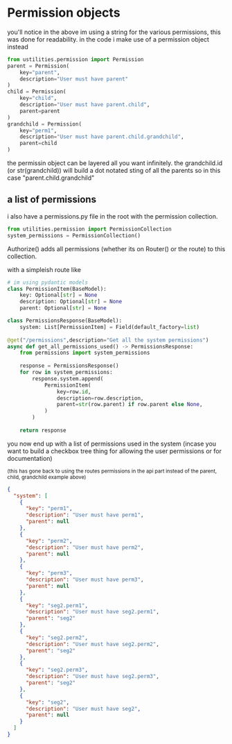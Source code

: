 

# Permission objects

you'll notice in the above im using a string for the various permissions, this was done for readability. in the code i make use of a permission object instead

```python
from ustilities.permission import Permission
parent = Permission(
    key="parent",
    description="User must have parent"
)
child = Permission(
    key="child",
    description="User must have parent.child",
    parent=parent
)
grandchild = Permission(
    key="perm1",
    description="User must have parent.child.grandchild",
    parent=child
)

```
the permissin object can be layered all you want infinitely. 
the grandchild.id (or str(grandchild)) will build a dot notated sting of all the parents so in this case "parent.child.grandchild"

## a list of permissions

i also have a permissions.py file in the root with the permission collection. 

```python
from utilities.permission import PermissionCollection
system_permissions = PermissionCollection()
```

Authorize() adds all permissions (whether its on Router() or the route) to this collection. 

with a simpleish route like 

```python
# im using pydantic models
class PermissionItem(BaseModel):
    key: Optional[str] = None
    description: Optional[str] = None
    parent: Optional[str] = None

class PermissionsResponse(BaseModel):
    system: List[PermissionItem] = Field(default_factory=list)
    
@get("/permissions",description="Get all the system permissions")
async def get_all_permissions_used() -> PermissionsResponse:
    from permissions import system_permissions
    
    response = PermissionsResponse()
    for row in system_permissions:
        response.system.append(
            PermissionItem(
                key=row.id,
                description=row.description,
                parent=str(row.parent) if row.parent else None,
            )
        )
        
    return response
```

you now end up with a list of permissions used in the system (incase you want to build a checkbox tree thing for allowing the user permissions or for documentation)

<sub>(this has gone back to using the routes permissions in the api part instead of the parent, child, grandchild example above)</sub>
```json
{
  "system": [
    {
      "key": "perm1",
      "description": "User must have perm1",
      "parent": null
    },
    {
      "key": "perm2",
      "description": "User must have perm2",
      "parent": null
    },
    {
      "key": "perm3",
      "description": "User must have perm3",
      "parent": null
    },
    {
      "key": "seg2.perm1",
      "description": "User must have seg2.perm1",
      "parent": "seg2"
    },
    {
      "key": "seg2.perm2",
      "description": "User must have seg2.perm2",
      "parent": "seg2"
    },
    {
      "key": "seg2.perm3",
      "description": "User must have seg2.perm3",
      "parent": "seg2"
    },
    {
      "key": "seg2",
      "description": "User must have seg2",
      "parent": null
    }
  ]
}

```